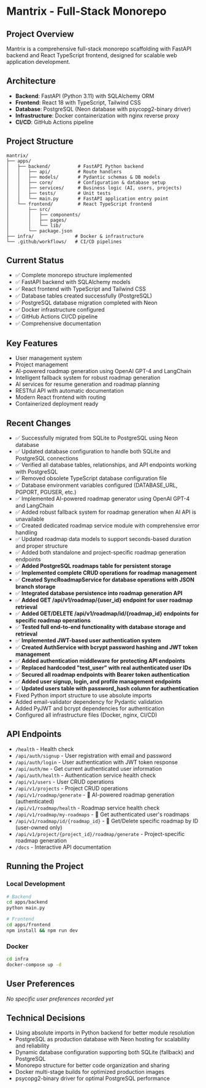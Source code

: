 # Mantrix - Full-Stack Monorepo

## Project Overview
Mantrix is a comprehensive full-stack monorepo scaffolding with FastAPI backend and React TypeScript frontend, designed for scalable web application development.

## Architecture
- **Backend**: FastAPI (Python 3.11) with SQLAlchemy ORM
- **Frontend**: React 18 with TypeScript, Tailwind CSS
- **Database**: PostgreSQL (Neon database with psycopg2-binary driver)
- **Infrastructure**: Docker containerization with nginx reverse proxy
- **CI/CD**: GitHub Actions pipeline

## Project Structure
```
mantrix/
├── apps/
│   ├── backend/          # FastAPI Python backend
│   │   ├── api/          # Route handlers
│   │   ├── models/       # Pydantic schemas & DB models
│   │   ├── core/         # Configuration & database setup
│   │   ├── services/     # Business logic (AI, users, projects)
│   │   ├── tests/        # Unit tests
│   │   └── main.py       # FastAPI application entry point
│   └── frontend/         # React TypeScript frontend
│       ├── src/
│       │   ├── components/
│       │   ├── pages/
│       │   └── lib/
│       └── package.json
├── infra/               # Docker & infrastructure
└── .github/workflows/   # CI/CD pipelines
```

## Current Status
- ✅ Complete monorepo structure implemented
- ✅ FastAPI backend with SQLAlchemy models
- ✅ React frontend with TypeScript and Tailwind CSS
- ✅ Database tables created successfully (PostgreSQL)
- ✅ PostgreSQL database migration completed with Neon
- ✅ Docker infrastructure configured
- ✅ GitHub Actions CI/CD pipeline
- ✅ Comprehensive documentation

## Key Features
- User management system
- Project management
- AI-powered roadmap generation using OpenAI GPT-4 and LangChain
- Intelligent fallback system for robust roadmap generation
- AI services for resume generation and roadmap planning
- RESTful API with automatic documentation
- Modern React frontend with routing
- Containerized deployment ready

## Recent Changes
- ✅ Successfully migrated from SQLite to PostgreSQL using Neon database
- ✅ Updated database configuration to handle both SQLite and PostgreSQL connections
- ✅ Verified all database tables, relationships, and API endpoints working with PostgreSQL
- ✅ Removed obsolete TypeScript database configuration file
- ✅ Database environment variables configured (DATABASE_URL, PGPORT, PGUSER, etc.)
- ✅ Implemented AI-powered roadmap generator using OpenAI GPT-4 and LangChain
- ✅ Added robust fallback system for roadmap generation when AI API is unavailable
- ✅ Created dedicated roadmap service module with comprehensive error handling
- ✅ Updated roadmap data models to support seconds-based duration and proper structure
- ✅ Added both standalone and project-specific roadmap generation endpoints
- ✅ **Added PostgreSQL roadmaps table for persistent storage**
- ✅ **Implemented complete CRUD operations for roadmap management**
- ✅ **Created SyncRoadmapService for database operations with JSON branch storage**
- ✅ **Integrated database persistence into roadmap generation API**
- ✅ **Added GET /api/v1/roadmap/{user_id} endpoint for user roadmap retrieval**
- ✅ **Added GET/DELETE /api/v1/roadmap/id/{roadmap_id} endpoints for specific roadmap operations**
- ✅ **Tested full end-to-end functionality with database storage and retrieval**
- ✅ **Implemented JWT-based user authentication system**
- ✅ **Created AuthService with bcrypt password hashing and JWT token management**
- ✅ **Added authentication middleware for protecting API endpoints**
- ✅ **Replaced hardcoded "test_user" with real authenticated user IDs**
- ✅ **Secured all roadmap endpoints with Bearer token authentication**
- ✅ **Added user signup, login, and profile management endpoints**
- ✅ **Updated users table with password_hash column for authentication**
- Fixed Python import structure to use absolute imports
- Added email-validator dependency for Pydantic validation
- Added PyJWT and bcrypt dependencies for authentication
- Configured all infrastructure files (Docker, nginx, CI/CD)

## API Endpoints
- `/health` - Health check
- `/api/auth/signup` - User registration with email and password
- `/api/auth/login` - User authentication with JWT token response
- `/api/auth/me` - Get current authenticated user information
- `/api/auth/health` - Authentication service health check
- `/api/v1/users` - User CRUD operations
- `/api/v1/projects` - Project CRUD operations
- `/api/v1/roadmap/generate` - 🔐 AI-powered roadmap generation (authenticated)
- `/api/v1/roadmap/health` - Roadmap service health check
- `/api/v1/roadmap/my-roadmaps` - 🔐 Get authenticated user's roadmaps
- `/api/v1/roadmap/id/{roadmap_id}` - 🔐 Get/Delete specific roadmap by ID (user-owned only)
- `/api/v1/project/{project_id}/roadmap/generate` - Project-specific roadmap generation
- `/docs` - Interactive API documentation

## Running the Project

### Local Development
```bash
# Backend
cd apps/backend
python main.py

# Frontend
cd apps/frontend
npm install && npm run dev
```

### Docker
```bash
cd infra
docker-compose up -d
```

## User Preferences
*No specific user preferences recorded yet*

## Technical Decisions
- Using absolute imports in Python backend for better module resolution
- PostgreSQL as production database with Neon hosting for scalability and reliability
- Dynamic database configuration supporting both SQLite (fallback) and PostgreSQL
- Monorepo structure for better code organization and sharing
- Docker multi-stage builds for optimized production images
- psycopg2-binary driver for optimal PostgreSQL performance